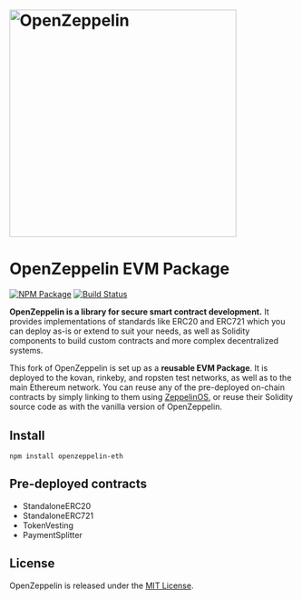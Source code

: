 # <img src="logo.png" alt="OpenZeppelin" width="400px">

# OpenZeppelin EVM Package

[![NPM Package](https://img.shields.io/npm/v/openzeppelin-eth.svg?style=flat-square)](https://www.npmjs.org/package/openzeppelin-eth)
[![Build Status](https://img.shields.io/travis/OpenZeppelin/openzeppelin-eth.svg?branch=master&style=flat-square)](https://travis-ci.org/OpenZeppelin/openzeppelin-eth)

**OpenZeppelin is a library for secure smart contract development.** It provides implementations of standards like ERC20 and ERC721 which you can deploy as-is or extend to suit your needs, as well as Solidity components to build custom contracts and more complex decentralized systems.

This fork of OpenZeppelin is set up as a **reusable EVM Package**. It is deployed to the kovan, rinkeby, and ropsten test networks, as well as to the main Ethereum network. You can reuse any of the pre-deployed on-chain contracts by simply linking to them using [ZeppelinOS](https://github.com/zeppelinos/zos), or reuse their Solidity source code as with the vanilla version of OpenZeppelin.

## Install

```
npm install openzeppelin-eth
```

## Pre-deployed contracts

- StandaloneERC20
- StandaloneERC721
- TokenVesting
- PaymentSplitter

## License

OpenZeppelin is released under the [MIT License](LICENSE).

[Slack]: https://slack.openzeppelin.org
[Zeppelin]: https://zeppelin.solutions
